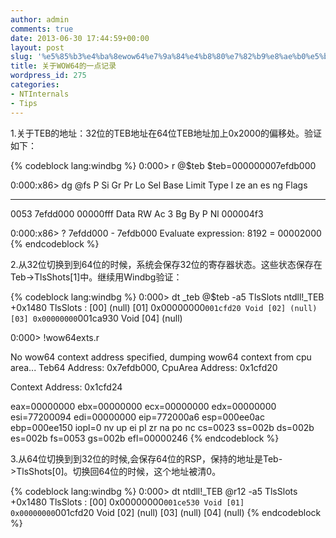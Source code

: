 ```yaml
---
author: admin
comments: true
date: 2013-06-30 17:44:59+00:00
layout: post
slug: '%e5%85%b3%e4%ba%8ewow64%e7%9a%84%e4%b8%80%e7%82%b9%e8%ae%b0%e5%bd%95'
title: 关于WOW64的一点记录
wordpress_id: 275
categories:
- NTInternals
- Tips
---
```


1.关于TEB的地址：32位的TEB地址在64位TEB地址加上0x2000的偏移处。验证如下：

{% codeblock lang:windbg %}
0:000> r @$teb
$teb=000000007efdb000

0:000:x86> dg @fs
P Si Gr Pr Lo
Sel Base Limit Type l ze an es ng Flags
---- ----------------- ----------------- ---------- - -- -- -- -- --------
0053 7efdd000 00000fff Data RW Ac 3 Bg By P Nl 000004f3

0:000:x86> ? 7efdd000 - 7efdb000
Evaluate expression: 8192 = 00002000
{% endcodeblock %}

2.从32位切换到到64位的时候，系统会保存32位的寄存器状态。这些状态保存在Teb->TlsShots[1]中。继续用Windbg验证：

{% codeblock lang:windbg %}
0:000> dt _teb @$teb -a5 TlsSlots
ntdll!_TEB
+0x1480 TlsSlots :
[00] (null)
[01] 0x00000000`001cfd20 Void
[02] (null)
[03] 0x00000000`001ca930 Void
[04] (null)

0:000> !wow64exts.r

No wow64 context address specified, dumping wow64 context from cpu area...
Teb64 Address: 0x7efdb000, CpuArea Address: 0x1cfd20

Context Address: 0x1cfd24

eax=00000000 ebx=00000000 ecx=00000000 edx=00000000 esi=77200094 edi=00000000
eip=772000a6 esp=000ee0ac ebp=000ee150 iopl=0 nv up ei pl zr na po nc
cs=0023 ss=002b ds=002b es=002b fs=0053 gs=002b efl=00000246
{% endcodeblock %}

3.从64位切换到到32位的时候,会保存64位的RSP，保持的地址是Teb->TlsShots[0]。切换回64位的时候，这个地址被清0。

{% codeblock lang:windbg %}
0:000> dt ntdll!_TEB @r12 -a5 TlsSlots
+0x1480 TlsSlots :
[00] 0x00000000`001ce530 Void
[01] 0x00000000`001cfd20 Void
[02] (null)
[03] (null)
[04] (null)
{% endcodeblock %}

